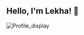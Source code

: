 ## Hello, I'm Lekha! 👋

![Profile_display](https://blog-cdn.classy.org/blog/wp-content/uploads/2020/02/11144219/NPO-brand-refresh-header-1.png)

<!--
**lvarshini3096/lvarshini3096** is a ✨ _special_ ✨ repository because its `README.md` (this file) appears on your GitHub profile.

Here are some ideas to get you started:

- 🔭 I’m currently working on ...
- 🌱 I’m currently learning ...
- 👯 I’m looking to collaborate on ...
- 🤔 I’m looking for help with ...
- 💬 Ask me about ...
- 📫 How to reach me: ...
- 😄 Pronouns: ...
- ⚡ Fun fact: ...
-->
